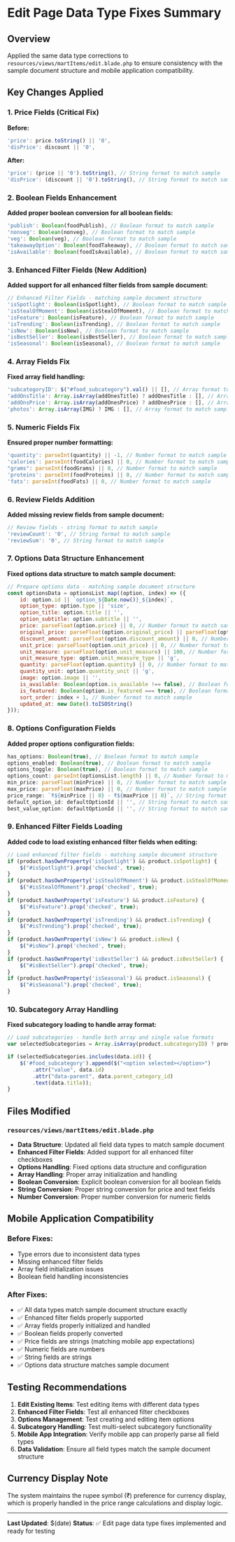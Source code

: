 # Edit Page Data Type Fixes Summary

## Overview
Applied the same data type corrections to `resources/views/martItems/edit.blade.php` to ensure consistency with the sample document structure and mobile application compatibility.

## Key Changes Applied

### 1. **Price Fields (Critical Fix)**
**Before:**
```javascript
'price': price.toString() || '0',
'disPrice': discount || '0',
```

**After:**
```javascript
'price': (price || '0').toString(), // String format to match sample
'disPrice': (discount || '0').toString(), // String format to match sample
```

### 2. **Boolean Fields Enhancement**
**Added proper boolean conversion for all boolean fields:**
```javascript
'publish': Boolean(foodPublish), // Boolean format to match sample
'nonveg': Boolean(nonveg), // Boolean format to match sample
'veg': Boolean(veg), // Boolean format to match sample
'takeawayOption': Boolean(foodTakeaway), // Boolean format to match sample
'isAvailable': Boolean(foodIsAvailable), // Boolean format to match sample
```

### 3. **Enhanced Filter Fields (New Addition)**
**Added support for all enhanced filter fields from sample document:**
```javascript
// Enhanced Filter Fields - matching sample document structure
'isSpotlight': Boolean(isSpotlight), // Boolean format to match sample
'isStealOfMoment': Boolean(isStealOfMoment), // Boolean format to match sample
'isFeature': Boolean(isFeature), // Boolean format to match sample
'isTrending': Boolean(isTrending), // Boolean format to match sample
'isNew': Boolean(isNew), // Boolean format to match sample
'isBestSeller': Boolean(isBestSeller), // Boolean format to match sample
'isSeasonal': Boolean(isSeasonal), // Boolean format to match sample
```

### 4. **Array Fields Fix**
**Fixed array field handling:**
```javascript
'subcategoryID': $("#food_subcategory").val() || [], // Array format to match sample
'addOnsTitle': Array.isArray(addOnesTitle) ? addOnesTitle : [], // Array format to match sample
'addOnsPrice': Array.isArray(addOnesPrice) ? addOnesPrice : [], // Array format to match sample
'photos': Array.isArray(IMG) ? IMG : [], // Array format to match sample
```

### 5. **Numeric Fields Fix**
**Ensured proper number formatting:**
```javascript
'quantity': parseInt(quantity) || -1, // Number format to match sample
'calories': parseInt(foodCalories) || 0, // Number format to match sample
"grams": parseInt(foodGrams) || 0, // Number format to match sample
'proteins': parseInt(foodProteins) || 0, // Number format to match sample
'fats': parseInt(foodFats) || 0, // Number format to match sample
```

### 6. **Review Fields Addition**
**Added missing review fields from sample document:**
```javascript
// Review fields - string format to match sample
'reviewCount': '0', // String format to match sample
'reviewSum': '0', // String format to match sample
```

### 7. **Options Data Structure Enhancement**
**Fixed options data structure to match sample document:**
```javascript
// Prepare options data - matching sample document structure
const optionsData = optionsList.map((option, index) => ({
    id: option.id || `option_${Date.now()}_${index}`,
    option_type: option.type || 'size',
    option_title: option.title || '',
    option_subtitle: option.subtitle || '',
    price: parseFloat(option.price) || 0, // Number format to match sample
    original_price: parseFloat(option.original_price) || parseFloat(option.price) || 0, // Number format to match sample
    discount_amount: parseFloat(option.discount_amount) || 0, // Number format to match sample
    unit_price: parseFloat(option.unit_price) || 0, // Number format to match sample
    unit_measure: parseFloat(option.unit_measure) || 100, // Number format to match sample
    unit_measure_type: option.unit_measure_type || 'g',
    quantity: parseFloat(option.quantity) || 0, // Number format to match sample
    quantity_unit: option.quantity_unit || 'g',
    image: option.image || '',
    is_available: Boolean(option.is_available !== false), // Boolean format to match sample
    is_featured: Boolean(option.is_featured === true), // Boolean format to match sample
    sort_order: index + 1, // Number format to match sample
    updated_at: new Date().toISOString()
}));
```

### 8. **Options Configuration Fields**
**Added proper options configuration fields:**
```javascript
has_options: Boolean(true), // Boolean format to match sample
options_enabled: Boolean(true), // Boolean format to match sample
options_toggle: Boolean(true), // Boolean format to match sample
options_count: parseInt(optionsList.length) || 0, // Number format to match sample
min_price: parseFloat(minPrice) || 0, // Number format to match sample
max_price: parseFloat(maxPrice) || 0, // Number format to match sample
price_range: `₹${minPrice || 0} - ₹${maxPrice || 0}`, // String format to match sample
default_option_id: defaultOptionId || '', // String format to match sample
best_value_option: defaultOptionId || '', // String format to match sample
```

### 9. **Enhanced Filter Fields Loading**
**Added code to load existing enhanced filter fields when editing:**
```javascript
// Load enhanced filter fields - matching sample document structure
if (product.hasOwnProperty('isSpotlight') && product.isSpotlight) {
    $("#isSpotlight").prop('checked', true);
}
if (product.hasOwnProperty('isStealOfMoment') && product.isStealOfMoment) {
    $("#isStealOfMoment").prop('checked', true);
}
if (product.hasOwnProperty('isFeature') && product.isFeature) {
    $("#isFeature").prop('checked', true);
}
if (product.hasOwnProperty('isTrending') && product.isTrending) {
    $("#isTrending").prop('checked', true);
}
if (product.hasOwnProperty('isNew') && product.isNew) {
    $("#isNew").prop('checked', true);
}
if (product.hasOwnProperty('isBestSeller') && product.isBestSeller) {
    $("#isBestSeller").prop('checked', true);
}
if (product.hasOwnProperty('isSeasonal') && product.isSeasonal) {
    $("#isSeasonal").prop('checked', true);
}
```

### 10. **Subcategory Array Handling**
**Fixed subcategory loading to handle array format:**
```javascript
// Load subcategories - handle both array and single value formats
var selectedSubcategories = Array.isArray(product.subcategoryID) ? product.subcategoryID : (product.subcategoryID ? [product.subcategoryID] : []);

if (selectedSubcategories.includes(data.id)) {
    $('#food_subcategory').append($("<option selected></option>")
        .attr("value", data.id)
        .attr("data-parent", data.parent_category_id)
        .text(data.title));
}
```

## Files Modified

### `resources/views/martItems/edit.blade.php`
- **Data Structure**: Updated all field data types to match sample document
- **Enhanced Filter Fields**: Added support for all enhanced filter checkboxes
- **Options Handling**: Fixed options data structure and configuration
- **Array Handling**: Proper array initialization and handling
- **Boolean Conversion**: Explicit boolean conversion for all boolean fields
- **String Conversion**: Proper string conversion for price and text fields
- **Number Conversion**: Proper number conversion for numeric fields

## Mobile Application Compatibility

### Before Fixes:
- Type errors due to inconsistent data types
- Missing enhanced filter fields
- Array field initialization issues
- Boolean field handling inconsistencies

### After Fixes:
- ✅ All data types match sample document structure exactly
- ✅ Enhanced filter fields properly supported
- ✅ Array fields properly initialized and handled
- ✅ Boolean fields properly converted
- ✅ Price fields are strings (matching mobile app expectations)
- ✅ Numeric fields are numbers
- ✅ String fields are strings
- ✅ Options data structure matches sample document

## Testing Recommendations

1. **Edit Existing Items**: Test editing items with different data types
2. **Enhanced Filter Fields**: Test all enhanced filter checkboxes
3. **Options Management**: Test creating and editing item options
4. **Subcategory Handling**: Test multi-select subcategory functionality
5. **Mobile App Integration**: Verify mobile app can properly parse all field types
6. **Data Validation**: Ensure all field types match the sample document structure

## Currency Display Note

The system maintains the rupee symbol (₹) preference for currency display, which is properly handled in the price range calculations and display logic.

---

**Last Updated**: $(date)
**Status**: ✅ Edit page data type fixes implemented and ready for testing
